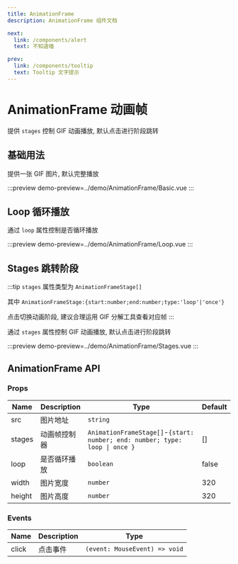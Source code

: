 ```yaml
---
title: AnimationFrame
description: AnimationFrame 组件文档

next:
  link: /components/alert
  text: 不知道喵

prev:
  link: /components/tooltip
  text: Tooltip 文字提示
---
```


# AnimationFrame 动画帧

提供 `stages` 控制 GIF 动画播放, 默认点击进行阶段跳转

## 基础用法

提供一张 GIF 图片, 默认完整播放

:::preview
demo-preview=../demo/AnimationFrame/Basic.vue
:::

## Loop 循环播放

通过 `loop` 属性控制是否循环播放

:::preview
demo-preview=../demo/AnimationFrame/Loop.vue
:::

## Stages 跳转阶段

:::tip
`stages` 属性类型为 `AnimationFrameStage[]` 

其中 `AnimationFrameStage:{start:number;end:number;type:'loop'|'once'}`

点击切换动画阶段, 建议合理运用 GIF 分解工具查看对应帧
:::

通过 `stages` 属性控制 GIF 动画播放, 默认点击进行阶段跳转

:::preview
demo-preview=../demo/AnimationFrame/Stages.vue
:::

## AnimationFrame API

### Props

| Name     | Description          | Type                                                             | Default |
| -------- | -------------------- | ---------------------------------------------------------------- | ------- |
| src| 图片地址      | `string`                                                        |    |
| stages    | 动画帧控制器                 | `AnimationFrameStage[]`-`{start: number; end: number; type: loop \| once }`        | []    |
| loop    | 是否循环播放                 | `boolean`                                     | false    |
| width    | 图片宽度                 | `number`                                     | 320    |
| height    | 图片高度                 | `number`                                     | 320    |

### Events
| Name     | Description          | Type                                                             |
| -------- | -------------------- | ---------------------------------------------------------------- |
| click | 点击事件 | `(event: MouseEvent) => void`                                      |

